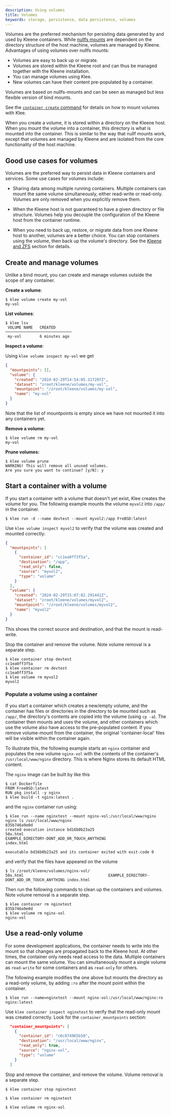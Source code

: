 ```yaml
---
description: Using volumes
title: Volumes
keywords: storage, persistence, data persistence, volumes
---
```


Volumes are the preferred mechanism for persisting data generated by and used
by Kleene containers. While [nullfs mounts](nullfs-mounts.md) are dependent on the
directory structure of the host machine, volumes are managed by
Kleene. Advantages of using volumes over nullfs mounts:

- Volumes are easy to back up or migrate.
- Volumes are stored within the Kleene root and can thus be managed together
  with the Kleene installation.
- You can manage volumes using Klee.
- New volumes can have their content pre-populated by a container.

Volumes are based on nullfs-mounts and can be seen as managed but less flexible
version of bind mounts.

See the [`container create` command](/reference/klee/container_create/#specifying-mounts)
for details on how to mount volumes with Klee.

When you create a volume, it is stored within a directory on the Kleene
host. When you mount the volume into a container, this directory is what is
mounted into the container. This is similar to the way that nullf mounts work,
except that volumes are managed by Kleene and are isolated from the core
functionality of the host machine.

## Good use cases for volumes

Volumes are the preferred way to persist data in Kleene containers and services.
Some use cases for volumes include:

- Sharing data among multiple running containers. Multiple
  containers can mount the same volume simultaneously, either read-write or
  read-only. Volumes are only removed when you explicitly remove them.

- When the Kleene host is not guaranteed to have a given directory or file
  structure. Volumes help you decouple the configuration of the Kleene host
  from the container runtime.

- When you need to back up, restore, or migrate data from one Kleene
  host to another, volumes are a better choice. You can stop containers using
  the volume, then back up the volume's directory. See the
  [Kleene and ZFS](/operation/zfs) section for details.

## Create and manage volumes

Unlike a bind mount, you can create and manage volumes outside the scope of any
container.

**Create a volume**:

```console
$ klee volume create my-vol
my-vol
```

**List volumes**:

```console
$ klee lsv
 VOLUME NAME   CREATED
─────────────────────────────
 my-vol        6 minutes ago
```

**Inspect a volume**:

Using `klee volume inspect my-vol` we get

```json
{
  "mountpoints": [],
  "volume": {
    "created": "2024-02-29T14:54:05.317207Z",
    "dataset": "zroot/kleene/volumes/my-vol",
    "mountpoint": "/zroot/kleene/volumes/my-vol",
    "name": "my-vol"
  }
}
```

Note that the list of mountpoints is empty since we have not mounted it into any
containers yet.

**Remove a volume**:

```console
$ klee volume rm my-vol
my-vol
```

**Prune volumes:**

```console
$ klee volume prune
WARNING! This will remove all unused volumes.
Are you sure you want to continue? [y/N]: y

```

## Start a container with a volume

If you start a container with a volume that doesn't yet exist, Klee creates
the volume for you. The following example mounts the volume `myvol2` into
`/app/` in the container.

```console
$ klee run -d --name devtest --mount myvol2:/app FreBSD:latest
```

Use `klee volume inspect myvol2` to verify that the volume was created and mounted
correctly:

```json
{
  "mountpoints": [
    {
      "container_id": "cc1ea0ff3f5a",
      "destination": "/app",
      "read_only": false,
      "source": "myvol2",
      "type": "volume"
    }
  ],
  "volume": {
    "created": "2024-02-29T15:07:02.291441Z",
    "dataset": "zroot/kleene/volumes/myvol2",
    "mountpoint": "/zroot/kleene/volumes/myvol2",
    "name": "myvol2"
  }
}
```

This shows the correct source and destination, and that the mount is read-write.

Stop the container and remove the volume. Note volume removal is a separate
step.

```console
$ klee container stop devtest
cc1ea0ff3f5a
$ klee container rm devtest
cc1ea0ff3f5a
$ klee volume rm myvol2
myvol2
```

### Populate a volume using a container

If you start a container which creates a new/empty volume, and the container
has files or directories in the directory to be mounted such as `/app/`,
the directory's contents are copied into the volume (using `cp -a`).
The container then mounts and uses the volume, and other containers which use
the volume also have access to the pre-populated content.
If you remove volume-mount from the container, the original 'container-local'
files will be visible within the container again.

To illustrate this, the following example starts an `nginx` container and
populates the new volume `nginx-vol` with the contents of the container's
`/usr/local/www/nginx` directory. This is where Nginx stores its default HTML
content.

The `nginx` image can be built by like this

```console
$ cat Dockerfile
FROM FreeBSD:latest
RUN pkg install -y nginx
$ klee build -t nginx:latest .
```

and the `nginx` container run using:

```console
$ klee run --name nginxtest --mount nginx-vol:/usr/local/www/nginx nginx ls /usr/local/www/nginx
835b746a9e0d
created execution instance bd16b0b23a25
50x.html
EXAMPLE_DIRECTORY-DONT_ADD_OR_TOUCH_ANYTHING
index.html

executable bd16b0b23a25 and its container exited with exit-code 0
```

and verify that the files have appeared on the volume

```console
$ ls /zroot/kleene/volumes/nginx-vol/
50x.html                                     EXAMPLE_DIRECTORY-DONT_ADD_OR_TOUCH_ANYTHING index.html
```


Then run the following commands to clean up
the containers and volumes. Note volume removal is a separate step.

```console
$ klee container rm nginxtest
835b746a9e0d
$ klee volume rm nginx-vol
nginx-vol
```

## Use a read-only volume

For some development applications, the container needs to write into the
mount so that changes are propagated back to the Kleene host. At other times,
the container only needs read access to the data. Multiple
containers can mount the same volume. You can simultaneously mount a
single volume as `read-write` for some containers and as `read-only` for others.

The following example modifies the one above but mounts the directory as a read-only
volume, by adding `:ro` after the mount point within the container.

```console
$ klee run --name=nginxtest --mount nginx-vol:/usr/local/www/nginx:ro nginx:latest
```

Use `klee container inspect nginxtest` to verify that the read-only mount was created
correctly. Look for the `container_mountpoints` section:

```json
  "container_mountpoints": [
    {
      "container_id": "c0c874965b50",
      "destination": "/usr/local/www/nginx",
      "read_only": true,
      "source": "nginx-vol",
      "type": "volume"
    }
  ]
```

Stop and remove the container, and remove the volume. Volume removal is a
separate step.

```console
$ klee container stop nginxtest

$ klee container rm nginxtest

$ klee volume rm nginx-vol
```

